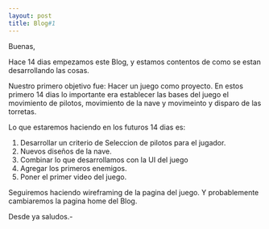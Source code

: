 ```yaml
---
layout: post
title: Blog#1
---
```


Buenas,

Hace 14 dias empezamos este Blog, y estamos contentos de como se estan desarrollando las cosas.

Nuestro primero objetivo fue: Hacer un juego como proyecto. En estos primero 14 dias lo importante
era establecer las bases del juego el movimiento de pilotos, movimiento de la nave y movimeinto y disparo
de las torretas.

Lo que estaremos haciendo en los futuros 14 dias es:
1. Desarrollar un criterio de Seleccion de pilotos para el jugador.
2. Nuevos diseños de la nave.
3. Combinar lo que desarrollamos con la UI del juego
4. Agregar los primeros enemigos.
5. Poner el primer video del juego.

Seguiremos haciendo wireframing de la pagina del juego. Y probablemente cambiaremos
la pagina home del Blog.

Desde ya saludos.-
